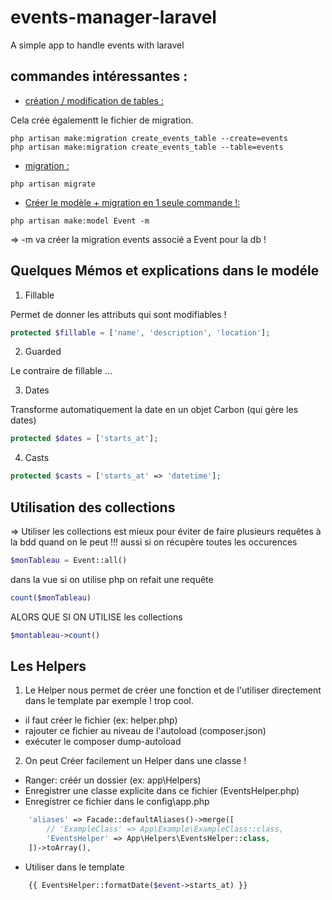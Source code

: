 # events-manager-laravel
A simple app to handle events with laravel


## commandes intéressantes :
* <u>création / modification de tables :</u>

Cela crée égalementt le fichier de migration.
```shell
php artisan make:migration create_events_table --create=events
php artisan make:migration create_events_table --table=events
```
* <u>migration :</u>
```shell
php artisan migrate 
```

* <u>Créer le modèle + migration en 1 seule commande !:</u>
```shell
php artisan make:model Event -m  
```
=> -m va créer la migration events associé a Event pour la db !

## Quelques Mémos et explications dans le modéle

1. Fillable 

Permet de donner les attributs qui sont modifiables !
```php
protected $fillable = ['name', 'description', 'location'];
```

2. Guarded 

Le contraire de fillable ...

3. Dates

Transforme automatiquement la date en un objet Carbon (qui gère les dates)
```php
protected $dates = ['starts_at'];
```

4. Casts
```php
protected $casts = ['starts_at' => 'datetime'];
```



## Utilisation des collections 

=> Utiliser les collections est mieux pour éviter de faire plusieurs requêtes à la bdd quand on le peut !!!
aussi si on récupère toutes les occurences 

```php
$monTableau = Event::all()
```
dans la vue si on utilise php on refait une requête 
```php
count($monTableau)
```
ALORS QUE SI ON UTILISE les collections 
```php
$montableau->count()
```

## Les Helpers

1. Le Helper nous permet de créer une fonction et de l'utiliser directement dans le template par exemple ! trop cool.

* il faut créer le fichier (ex: helper.php)
* rajouter ce fichier au niveau de l'autoload (composer.json)
* exécuter le composer dump-autoload

2. On peut Créer facilement un Helper dans une classe !

* Ranger: créér un dossier (ex: app\Helpers)
* Enregistrer une classe explicite dans ce fichier (EventsHelper.php)
* Enregistrer ce fichier dans le config\app.php
```php
    'aliases' => Facade::defaultAliases()->merge([
        // 'ExampleClass' => App\Example\ExampleClass::class,
        'EventsHelper' => App\Helpers\EventsHelper::class,
    ])->toArray(),
```
* Utiliser dans le template
```php
    {{ EventsHelper::formatDate($event->starts_at) }}
```
